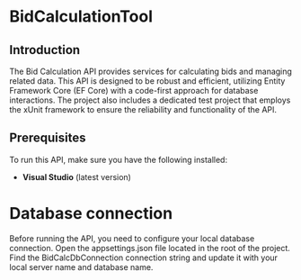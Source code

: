 # BidCalculationTool

## Introduction
The Bid Calculation API provides services for calculating bids and managing related data. This API is designed to be robust and efficient, utilizing Entity Framework Core (EF Core) with a code-first approach for database interactions. The project also includes a dedicated test project that employs the xUnit framework to ensure the reliability and functionality of the API.

## Prerequisites
To run this API, make sure you have the following installed:
- **Visual Studio** (latest version)

# Database connection
Before running the API, you need to configure your local database connection.
Open the appsettings.json file located in the root of the project.
Find the BidCalcDbConnection connection string and update it with your local server name and database name.



